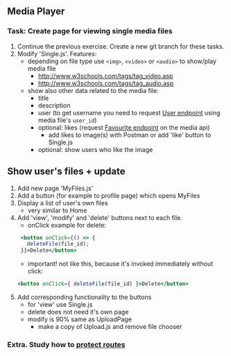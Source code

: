 
## Media Player

### Task: Create page for viewing single media files

1. Continue the previous exercise. Create a new git branch for these tasks.
1. Modify 'Single.js'. Features:
    - depending on file type use `<img>`, `<video>` or `<audio>` to show/play media file
        - <http://www.w3schools.com/tags/tag_video.asp>
        - <http://www.w3schools.com/tags/tag_audio.asp>
    - show also other data related to the media file:
        - title
        - description
        - user (to get username you need to request [User endpoint](http://media.mw.metropolia.fi/wbma/docs/#api-User-GetUser) using media file's `user_id`)
        - optional: likes (request [Favourite endpoint](http://media.mw.metropolia.fi/wbma/docs/#api-Favourite) on the media api)
            - add likes to image(s) with Postman or add 'like' button to Single.js
        - optional: show users who like the image

## Show user's files + update

1. Add new page 'MyFiles.js'
1. Add a button (for example to profile page) which opens MyFiles
1. Display a list of user's own files
    - very similar to Home
1. Add 'view', 'modify' and 'delete' buttons next to each file.
    - onClick example for delete:
    ```jsx harmony
     <button onClick={() => {
       deleteFile(file_id);
     }}>Delete</button>
    ```
    - important! not like this, because it's invoked immediately without click:
    ```jsx harmony
    <button onClick={ deleteFile(file_id) }>Delete</button>
    ```
1. Add corresponding functionality to the buttons
    - for 'view' use Single.js
    - delete does not need it's own page
    - modify is 90% same as UploadPage
        - make a copy of Upload.js and remove file chooser
        
### Extra. Study how to [protect routes](https://ui.dev/react-router-protected-routes-authentication)

